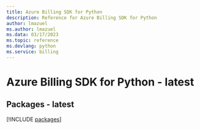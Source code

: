 ```yaml
---
title: Azure Billing SDK for Python
description: Reference for Azure Billing SDK for Python
author: lmazuel
ms.author: lmazuel
ms.data: 03/17/2023
ms.topic: reference
ms.devlang: python
ms.service: billing
---
```

# Azure Billing SDK for Python - latest
## Packages - latest
[!INCLUDE [packages](billing-index.md)]